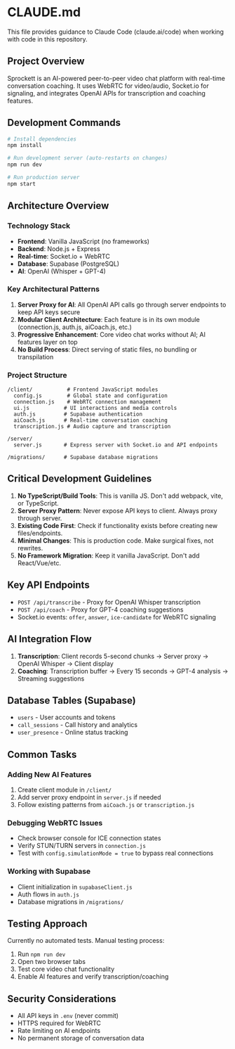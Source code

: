 # CLAUDE.md

This file provides guidance to Claude Code (claude.ai/code) when working with code in this repository.

## Project Overview

Sprockett is an AI-powered peer-to-peer video chat platform with real-time conversation coaching. It uses WebRTC for video/audio, Socket.io for signaling, and integrates OpenAI APIs for transcription and coaching features.

## Development Commands

```bash
# Install dependencies
npm install

# Run development server (auto-restarts on changes)
npm run dev

# Run production server
npm start
```

## Architecture Overview

### Technology Stack
- **Frontend**: Vanilla JavaScript (no frameworks)
- **Backend**: Node.js + Express
- **Real-time**: Socket.io + WebRTC
- **Database**: Supabase (PostgreSQL)
- **AI**: OpenAI (Whisper + GPT-4)

### Key Architectural Patterns

1. **Server Proxy for AI**: All OpenAI API calls go through server endpoints to keep API keys secure
2. **Modular Client Architecture**: Each feature is in its own module (connection.js, auth.js, aiCoach.js, etc.)
3. **Progressive Enhancement**: Core video chat works without AI; AI features layer on top
4. **No Build Process**: Direct serving of static files, no bundling or transpilation

### Project Structure

```
/client/           # Frontend JavaScript modules
  config.js        # Global state and configuration
  connection.js    # WebRTC connection management
  ui.js           # UI interactions and media controls
  auth.js         # Supabase authentication
  aiCoach.js      # Real-time conversation coaching
  transcription.js # Audio capture and transcription
  
/server/          
  server.js       # Express server with Socket.io and API endpoints

/migrations/      # Supabase database migrations
```

## Critical Development Guidelines

1. **No TypeScript/Build Tools**: This is vanilla JS. Don't add webpack, vite, or TypeScript.
2. **Server Proxy Pattern**: Never expose API keys to client. Always proxy through server.
3. **Existing Code First**: Check if functionality exists before creating new files/endpoints.
4. **Minimal Changes**: This is production code. Make surgical fixes, not rewrites.
5. **No Framework Migration**: Keep it vanilla JavaScript. Don't add React/Vue/etc.

## Key API Endpoints

- `POST /api/transcribe` - Proxy for OpenAI Whisper transcription
- `POST /api/coach` - Proxy for GPT-4 coaching suggestions
- Socket.io events: `offer`, `answer`, `ice-candidate` for WebRTC signaling

## AI Integration Flow

1. **Transcription**: Client records 5-second chunks → Server proxy → OpenAI Whisper → Client display
2. **Coaching**: Transcription buffer → Every 15 seconds → GPT-4 analysis → Streaming suggestions

## Database Tables (Supabase)

- `users` - User accounts and tokens
- `call_sessions` - Call history and analytics
- `user_presence` - Online status tracking

## Common Tasks

### Adding New AI Features
1. Create client module in `/client/`
2. Add server proxy endpoint in `server.js` if needed
3. Follow existing patterns from `aiCoach.js` or `transcription.js`

### Debugging WebRTC Issues
- Check browser console for ICE connection states
- Verify STUN/TURN servers in `connection.js`
- Test with `config.simulationMode = true` to bypass real connections

### Working with Supabase
- Client initialization in `supabaseClient.js`
- Auth flows in `auth.js`
- Database migrations in `/migrations/`

## Testing Approach

Currently no automated tests. Manual testing process:
1. Run `npm run dev`
2. Open two browser tabs
3. Test core video chat functionality
4. Enable AI features and verify transcription/coaching

## Security Considerations

- All API keys in `.env` (never commit)
- HTTPS required for WebRTC
- Rate limiting on AI endpoints
- No permanent storage of conversation data